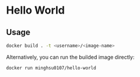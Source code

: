 # Hello World
## Usage
```bash
docker build . -t <username>/<image-name>
```
Alternatively, you can run the builded image directly:
```bash
docker run minghsu0107/hello-world
```

